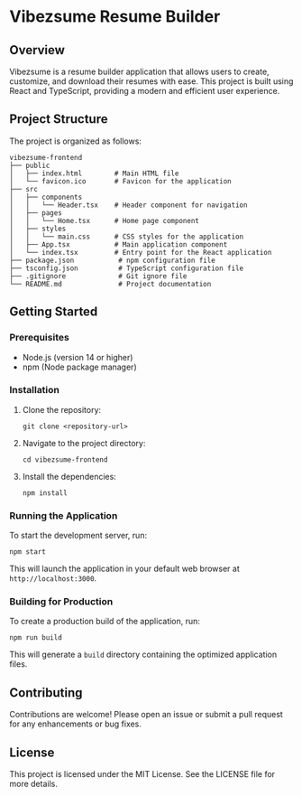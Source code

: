 # Vibezsume Resume Builder

## Overview
Vibezsume is a resume builder application that allows users to create, customize, and download their resumes with ease. This project is built using React and TypeScript, providing a modern and efficient user experience.

## Project Structure
The project is organized as follows:

```
vibezsume-frontend
├── public
│   ├── index.html        # Main HTML file
│   └── favicon.ico       # Favicon for the application
├── src
│   ├── components
│   │   └── Header.tsx    # Header component for navigation
│   ├── pages
│   │   └── Home.tsx      # Home page component
│   ├── styles
│   │   └── main.css      # CSS styles for the application
│   ├── App.tsx           # Main application component
│   └── index.tsx         # Entry point for the React application
├── package.json           # npm configuration file
├── tsconfig.json          # TypeScript configuration file
├── .gitignore             # Git ignore file
└── README.md              # Project documentation
```

## Getting Started

### Prerequisites
- Node.js (version 14 or higher)
- npm (Node package manager)

### Installation
1. Clone the repository:
   ```
   git clone <repository-url>
   ```
2. Navigate to the project directory:
   ```
   cd vibezsume-frontend
   ```
3. Install the dependencies:
   ```
   npm install
   ```

### Running the Application
To start the development server, run:
```
npm start
```
This will launch the application in your default web browser at `http://localhost:3000`.

### Building for Production
To create a production build of the application, run:
```
npm run build
```
This will generate a `build` directory containing the optimized application files.

## Contributing
Contributions are welcome! Please open an issue or submit a pull request for any enhancements or bug fixes.

## License
This project is licensed under the MIT License. See the LICENSE file for more details.